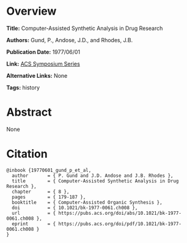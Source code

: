 # Overview
**Title:**
Computer-Assisted Synthetic Analysis in Drug Research

**Authors:**
Gund, P., Andose, J.D., and Rhodes, J.B.

**Publication Date:**
1977/06/01

**Link:**
[ACS Symposium Series](https://pubs.acs.org/doi/10.1021/bk-1977-0061.ch008)

**Alternative Links:**
None

**Tags:**
history


# Abstract
None


# Citation
```
@inbook {19770601_gund_p_et_al,
  author       = { P. Gund and J.D. Andose and J.B. Rhodes },
  title        = { Computer-Assisted Synthetic Analysis in Drug Research },
  chapter      = { 8 },
  pages        = { 179-187 },
  booktitle    = { Computer-Assisted Organic Synthesis },
  doi          = { 10.1021/bk-1977-0061.ch008 },
  url          = { https://pubs.acs.org/doi/abs/10.1021/bk-1977-0061.ch008 },
  eprint       = { https://pubs.acs.org/doi/pdf/10.1021/bk-1977-0061.ch008 }
}
```
